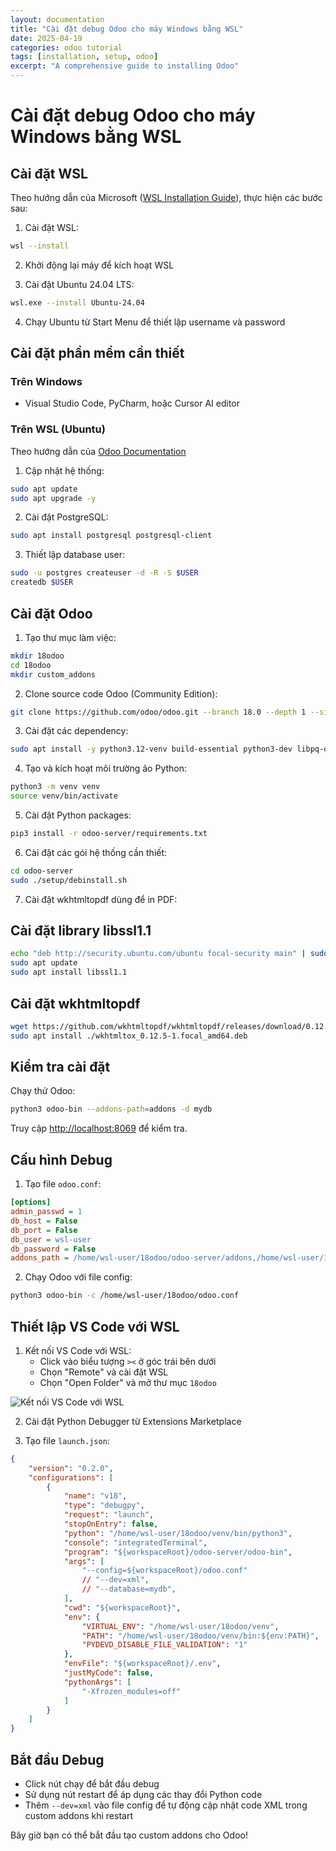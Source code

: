 ```yaml
---
layout: documentation
title: "Cài đặt debug Odoo cho máy Windows bằng WSL"
date: 2025-04-19
categories: odoo tutorial
tags: [installation, setup, odoo]
excerpt: "A comprehensive guide to installing Odoo"
---
```


# Cài đặt debug Odoo cho máy Windows bằng WSL

## Cài đặt WSL

Theo hướng dẫn của Microsoft ([WSL Installation Guide](https://learn.microsoft.com/en-us/windows/wsl/install)), thực hiện các bước sau:

1. Cài đặt WSL:
```bash
wsl --install
```

2. Khởi động lại máy để kích hoạt WSL

3. Cài đặt Ubuntu 24.04 LTS:
```bash
wsl.exe --install Ubuntu-24.04
```

4. Chạy Ubuntu từ Start Menu để thiết lập username và password

## Cài đặt phần mềm cần thiết

### Trên Windows
- Visual Studio Code, PyCharm, hoặc Cursor AI editor

### Trên WSL (Ubuntu)
Theo hướng dẫn của [Odoo Documentation](https://www.odoo.com/documentation/18.0/administration/on_premise/source.html)

1. Cập nhật hệ thống:
```bash
sudo apt update
sudo apt upgrade -y
```

2. Cài đặt PostgreSQL:
```bash
sudo apt install postgresql postgresql-client
```

3. Thiết lập database user:
```bash
sudo -u postgres createuser -d -R -S $USER
createdb $USER
```

## Cài đặt Odoo

1. Tạo thư mục làm việc:
```bash
mkdir 18odoo
cd 18odoo
mkdir custom_addons
```

2. Clone source code Odoo (Community Edition):
```bash
git clone https://github.com/odoo/odoo.git --branch 18.0 --depth 1 --single-branch odoo-server
```

3. Cài đặt các dependency:
```bash
sudo apt install -y python3.12-venv build-essential python3-dev libpq-dev libsasl2-dev libldap2-dev
```

4. Tạo và kích hoạt môi trường ảo Python:
```bash
python3 -m venv venv
source venv/bin/activate
```

5. Cài đặt Python packages:
```bash
pip3 install -r odoo-server/requirements.txt
```

6. Cài đặt các gói hệ thống cần thiết:
```bash
cd odoo-server
sudo ./setup/debinstall.sh
```

7. Cài đặt wkhtmltopdf dùng để in PDF:

## Cài đặt library libssl1.1
```bash
echo "deb http://security.ubuntu.com/ubuntu focal-security main" | sudo tee /etc/apt/sources.list.d/focal-security.list
sudo apt update
sudo apt install libssl1.1
```

## Cài đặt wkhtmltopdf
```bash
wget https://github.com/wkhtmltopdf/wkhtmltopdf/releases/download/0.12.5/wkhtmltox_0.12.5-1.focal_amd64.deb
sudo apt install ./wkhtmltox_0.12.5-1.focal_amd64.deb
```

## Kiểm tra cài đặt

Chạy thử Odoo:
```bash
python3 odoo-bin --addons-path=addons -d mydb
```

Truy cập [http://localhost:8069](http://localhost:8069) để kiểm tra.

## Cấu hình Debug

1. Tạo file `odoo.conf`:

```ini
[options]
admin_passwd = 1
db_host = False
db_port = False
db_user = wsl-user
db_password = False
addons_path = /home/wsl-user/18odoo/odoo-server/addons,/home/wsl-user/18odoo/custom_addons
```

2. Chạy Odoo với file config:
```bash
python3 odoo-bin -c /home/wsl-user/18odoo/odoo.conf
```

## Thiết lập VS Code với WSL

1. Kết nối VS Code với WSL:
   - Click vào biểu tượng `><` ở góc trái bên dưới
   - Chọn "Remote" và cài đặt WSL
   - Chọn "Open Folder" và mở thư mục `18odoo`

![Kết nối VS Code với WSL](/vscode_connect_wsl.png)

2. Cài đặt Python Debugger từ Extensions Marketplace

3. Tạo file `launch.json`:

```json
{
    "version": "0.2.0",
    "configurations": [
        {
            "name": "v18",
            "type": "debugpy",
            "request": "launch",
            "stopOnEntry": false,
            "python": "/home/wsl-user/18odoo/venv/bin/python3",
            "console": "integratedTerminal",
            "program": "${workspaceRoot}/odoo-server/odoo-bin",
            "args": [
                "--config=${workspaceRoot}/odoo.conf"
                // "--dev=xml",
                // "--database=mydb",
            ],
            "cwd": "${workspaceRoot}",
            "env": {
                "VIRTUAL_ENV": "/home/wsl-user/18odoo/venv",
                "PATH": "/home/wsl-user/18odoo/venv/bin:${env:PATH}",
                "PYDEVD_DISABLE_FILE_VALIDATION": "1"
            },
            "envFile": "${workspaceRoot}/.env",
            "justMyCode": false,
            "pythonArgs": [
                "-Xfrozen_modules=off"
            ]
        }
    ]
}
```

## Bắt đầu Debug

- Click nút chạy để bắt đầu debug
- Sử dụng nút restart để áp dụng các thay đổi Python code
- Thêm `--dev=xml` vào file config để tự động cập nhật code XML trong custom addons khi restart

Bây giờ bạn có thể bắt đầu tạo custom addons cho Odoo!